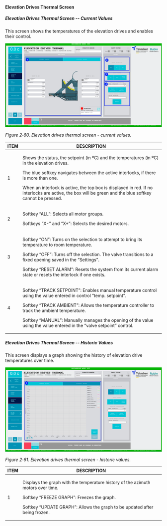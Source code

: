 #### Elevation Drives Thermal Screen

##### Elevation Drives Thermal Screen -- Current Values

This screen shows the temperatures of the elevation drives and enables their control.

![](../Resources/media/image76.png)

*Figure 2‑60. Elevation drives thermal screen - current values.*

<table>
<colgroup>
<col style="width: 13<col style="width: 86</colgroup>
<thead>
<tr class="header">
<th>ITEM</th>
<th>DESCRIPTION</th>
</tr>
</thead>
<tbody>
<tr class="odd">
<td>1</td>
<td><p>Shows the status, the setpoint (in ºC) and the temperatures (in ºC) in the elevation drives.</p>
<p>The blue softkey navigates between the active interlocks, if there is more than one.</p>
<p>When an interlock is active, the top box is displayed in red. If no interlocks are active, the
box will be green and the blue softkey cannot be pressed.</p></td>
</tr>
<tr class="even">
<td>2</td>
<td><p>Softkey “ALL”: Selects all motor groups.</p>
<p>Softkeys “X-” and “X+”: Selects the desired motors.</p></td>
</tr>
<tr class="odd">
<td>3</td>
<td><p>Softkey “ON”: Turns on the selection to attempt to bring its temperature to room temperature.</p>
<p>Softkey “OFF”: Turns off the selection. The valve transitions to a fixed opening saved in the “Settings”.</p>
<p>Softkey “RESET ALARM”: Resets the system from its current alarm state or resets the
interlock if one exists.</p></td>
</tr>
<tr class="even">
<td>4</td>
<td><p>Softkey “TRACK SETPOINT”: Enables manual temperature control using the value entered in
control “temp. setpoint”.</p>
<p>Softkey “TRACK AMBIENT”: Allows the temperature controller to track the ambient temperature.</p>
<p>Softkey “MANUAL”: Manually manages the opening of the value using the value entered in the
“valve setpoint” control.</p></td>
</tr>
</tbody>
</table>

##### Elevation Drives Thermal Screen -- Historic Values

This screen displays a graph showing the history of elevation drive temperatures over time.

![](../Resources/media/image77.png)

*Figure 2‑61. Elevation drives thermal screen - historic values.*

<table>
<colgroup>
<col style="width: 13<col style="width: 86</colgroup>
<thead>
<tr class="header">
<th>ITEM</th>
<th>DESCRIPTION</th>
</tr>
</thead>
<tbody>
<tr class="odd">
<td>1</td>
<td><p>Displays the graph with the temperature history of the azimuth motors over time.</p>
<p>Softkey “FREEZE GRAPH”: Freezes the graph.</p>
<p>Softkey “UPDATE GRAPH”: Allows the graph to be updated after being frozen.</p></td>
</tr>
</tbody>
</table>
